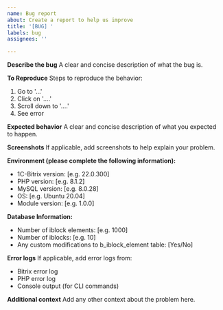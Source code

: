 ```yaml
---
name: Bug report
about: Create a report to help us improve
title: '[BUG] '
labels: bug
assignees: ''

---
```


**Describe the bug**
A clear and concise description of what the bug is.

**To Reproduce**
Steps to reproduce the behavior:
1. Go to '...'
2. Click on '....'
3. Scroll down to '....'
4. See error

**Expected behavior**
A clear and concise description of what you expected to happen.

**Screenshots**
If applicable, add screenshots to help explain your problem.

**Environment (please complete the following information):**
 - 1C-Bitrix version: [e.g. 22.0.300]
 - PHP version: [e.g. 8.1.2]
 - MySQL version: [e.g. 8.0.28]
 - OS: [e.g. Ubuntu 20.04]
 - Module version: [e.g. 1.0.0]

**Database Information:**
 - Number of iblock elements: [e.g. 1000]
 - Number of iblocks: [e.g. 10]
 - Any custom modifications to b_iblock_element table: [Yes/No]

**Error logs**
If applicable, add error logs from:
- Bitrix error log
- PHP error log
- Console output (for CLI commands)

**Additional context**
Add any other context about the problem here. 